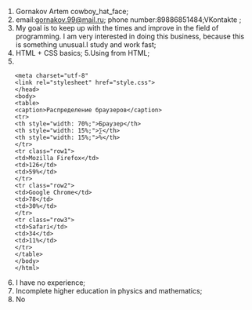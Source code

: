 1. Gornakov Artem cowboy_hat_face;
2. email:gornakov.99@mail.ru; phone number:89886851484;VKontakte ;
3. My goal is to keep up with the times and improve in the field of programming. I am very interested in doing this business, because this is something unusual.I study and work fast;
4. HTML + CSS basics; 5.Using from HTML;
5.
```    <head>
   <meta charset="utf-8"
   <link rel="stylesheet" href="style.css">
   </head>
   <body>
   <table>
   <caption>Распределение браузеров</caption>
   <tr>
   <th style="width: 70%;">Браузер</th>
   <th style="width: 15%;">∑</th>
   <th style="width: 15%;">%</th>
   </tr>
   <tr class="row1">
   <td>Mozilla Firefox</td>
   <td>126</td>
   <td>59%</td>
   </tr>
   <tr class="row2">
   <td>Google Chrome</td>
   <td>78</td>
   <td>30%</td>
   </tr>
   <tr class="row3">
   <td>Safari</td>
   <td>34</td>
   <td>11%</td>
   </tr>
   </table>
   </body>
   </html>
```
6. I have no experience;
7. Incomplete higher education in physics and mathematics;
8. No
